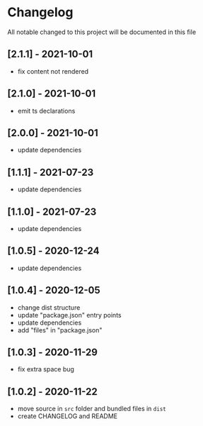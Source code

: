 # Changelog
All notable changed to this project will be documented in this file

## [2.1.1] - 2021-10-01
- fix content not rendered

## [2.1.0] - 2021-10-01
- emit ts declarations

## [2.0.0] - 2021-10-01
- update dependencies

## [1.1.1] - 2021-07-23
- update dependencies

## [1.1.0] - 2021-07-23
- update dependencies

## [1.0.5] - 2020-12-24
- update dependencies

## [1.0.4] - 2020-12-05
- change dist structure
- update "package.json" entry points
- update dependencies
- add "files" in "package.json"

## [1.0.3] - 2020-11-29
- fix extra space bug

## [1.0.2] - 2020-11-22
- move source in `src` folder and bundled files in `dist`
- create CHANGELOG and README